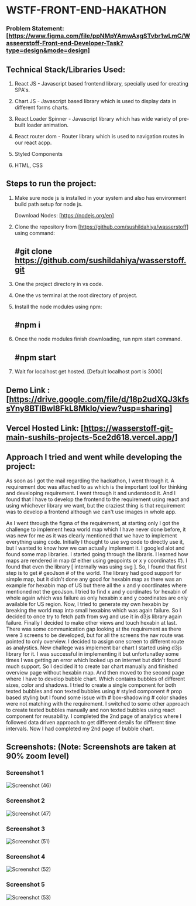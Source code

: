 # WSTF-FRONT-END-HAKATHON


### Problem Statement: [https://www.figma.com/file/ppNMpYAmwAxgSTvbr1wLmC/Wasseerstoff-Front-end-Developer-Task?type=design&mode=design]



## Technical Stack/Libraries Used:

  1. React JS - Javascript based frontend library, specially used for creating SPA's.

  2. Chart.JS  -   Javascript based library which is used to display data in different forms charts.

  3. React Loader Spinner - Javascript library which has wide variety of pre-built loader animation.

  4. React router dom - Router library which is used to navigation routes in our react acpp.

  5. Styled Components 

  6. HTML, CSS


## Steps to run the project:

  1. Make sure node js is installed in your system and also has environment build path setup for node js.

      Download Nodes: [https://nodejs.org/en]

  2. Clone the repository from [https://github.com/sushildahiya/wasserstoff] using command:

      ## #git clone https://github.com/sushildahiya/wasserstoff.git

  3. One the project directory in vs code.

  4. One the vs terminal at the root directory of project.

  5. Install the node modules using npm:

      ## #npm i

  6. Once the node modules finish downloading, run npm start command.

       ## #npm start

  7. Wait for localhost get hosted. [Default localhost port is 3000] 


## Demo Link :  [https://drive.google.com/file/d/18p2udXQJ3kfssYny8BTIBwI8FkL8Mklo/view?usp=sharing]

## Vercel Hosted Link: [https://wasserstoff-git-main-sushils-projects-5ce2d618.vercel.app/]

## Approach I tried and went while developing the project:

As soon as I got the mail regarding the hackathon, I went through it. A requirement doc was attached to as which is the important tool for thinking and developing requirement. I went through it and understood it. And  I found that I have to develop the frontend to the requirement using react and using whichever library we want, but the craziest thing is that requirement was to develop a frontend although we can't use images in whole app. 

  As I went through the figma of the requirement, at starting only I got the challenge to implement hexa world map which I have never done before, it was new for me as it was clearly mentioned that we have to implement everything using code. Initially I thought to use svg code to directly use it, but I wanted to know how we can actually implement it. I googled alot and found some map libraries. I started going through the libraris. I learned how maps are rendered in map (# either using geopoints or x y coordinates #). I found that even the library [ internally was using svg ]. So, I found that first step is to get # geoJson # of the world. The library had good support for simple map, but it didn't done any good for hexabin map as there was an example for hexabin map of US but there all the x and y coordinates where mentioned not the geoJson. I tried to find x and y cordinates for hexabin of whole again which was failure as only hexabin x and y coordinates are only available for US region. Now, I tried to generate my own hexabin by breaking the world map into small hexabins which was again failure. So I decided to once try to fetch path from svg and use it in d3js library again failure. Finally I decided to make other views and touch hexabin at last. 
  There was some communication gap looking at the requirement as there were 3 screens to be developed, but for all the screens the nav route was pointed to only overview. I decided to assign one screen to different route as analystics. 
  New challege was implement bar chart I started using d3js library for it. I was successful in implementing it but unfortunatley some times I was getting an error which looked up on internet but didn't found much support. So I decided it to create bar chart manually and finished overview page without hexabin map. And then moved to the second page where I have to develop bubble chart. Which contains bubbles of different sizes, color and shadows. I tried to create a single component for both texted bubbles and non texted bubbles using # styled component # prop based styling but I found some issue with # box-shadowing # color shades were not matching with the requirement. I switched to some other approach to create texted bubbles manually and non texted bubbles using react component for reusability. I completed the 2nd page of analytics where I followed data driven approach to get different details for different time intervals. Now I had completed my 2nd page of bubble chart.

## Screenshots: (Note: Screenshots are taken at 90% zoom level)
### Screenshot 1

![Screenshot (46)](https://github.com/sushildahiya/wasserstoff/assets/97718833/d9f394f7-881d-49c6-8b5e-ab4b527b5970)

### Screenshot 2

![Screenshot (47)](https://github.com/sushildahiya/wasserstoff/assets/97718833/97a56648-d2be-472a-ac19-fd2b7eb43171)


### Screenshot 3

![Screenshot (51)](https://github.com/sushildahiya/wasserstoff/assets/97718833/b4fa6f74-5905-425c-9f82-3d69e2223cce)


### Screenshot 4

![Screenshot (52)](https://github.com/sushildahiya/wasserstoff/assets/97718833/5d406596-5a32-4e3c-b529-0ba48037b422)

### Screenshot 5

![Screenshot (53)](https://github.com/sushildahiya/wasserstoff/assets/97718833/ee5ad52c-3991-4ccc-a1ff-ec0fe1d731e7)


















